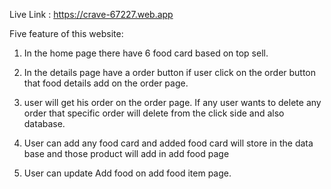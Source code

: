 Live Link : https://crave-67227.web.app

Five feature of this website:

1. In the home page there have 6 food card based on top sell.

2. In the details page have a order button if user click on the order button that food details add on the order page.

3. user will get his order on the order page. If any user wants to delete any order that specific order will delete from the click side and also database.

4. User can add any food card and added food card will store in the data base and those product will add in add food page

5. User can update Add food on add food item page.
